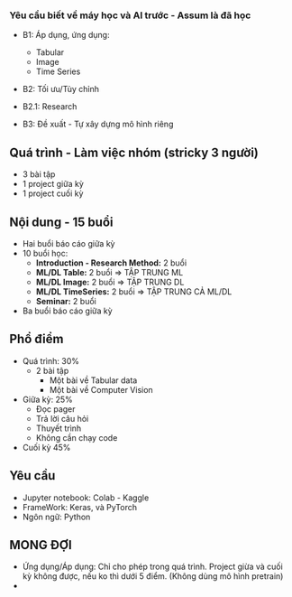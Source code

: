 <H3>Yêu cầu biết về máy học và AI trước - Assum là đã học</H3>

- B1: Áp dụng, ứng dụng:
    - Tabular
    - Image
    - Time Series

- B2: Tối ưu/Tùy chỉnh
- B2.1: Research
- B3: Đề xuất - Tự xây dựng mô hình riêng

<h2> Quá trình - Làm việc nhóm (stricky 3 người)</h2>

- 3 bài tập
- 1 project giữa kỳ
- 1 project cuối kỳ


<h2>Nội dung - 15 buổi</h2>

- Hai buổi báo cáo giữa kỳ
- 10 buổi học:
    - **Introduction - Research Method:** 2 buổi
    - **ML/DL Table:** 2 buổi       => TẬP TRUNG ML
    - **ML/DL Image:** 2 buổi       => TẬP TRUNG DL
    - **ML/DL TimeSeries:** 2 buổi  => TẬP TRUNG CẢ ML/DL
    - **Seminar:** 2 buổi
- Ba buổi báo cáo giữa kỳ

<h2>Phổ điểm</h2>

- Quá trình: 30%
    - 2 bài tập
        - Một bài về Tabular data
        - Một bài về Computer Vision
- Giữa kỳ: 25%
    - Đọc pager
    - Trả lời câu hỏi
    - Thuyết trình
    - Không cần chạy code
- Cuối kỳ 45%

<h2>Yêu cầu</h2>

- Jupyter notebook: Colab - Kaggle
- FrameWork: Keras, và PyTorch 
- Ngôn ngữ: Python


<H2>MONG ĐỢI</H2>

- Ứng dụng/Áp dụng: Chỉ cho phép trong quá trình. Project giừa và cuối kỳ không được, nếu ko thì dưới 5 điểm. (Không dùng mô hình pretrain)
- 

